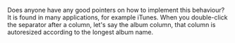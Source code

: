 

Does anyone have any good pointers on how to implement this behaviour? It is found in many applications, for example iTunes. When you double-click the separator after a column, let's say the album column, that column is autoresized according to the longest album name.
